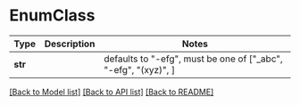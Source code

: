 # EnumClass

Type | Description | Notes
------------- | ------------- | -------------
**str** |  | defaults to "-efg",  must be one of ["_abc", "-efg", "(xyz)", ]

[[Back to Model list]](../README.md#documentation-for-models) [[Back to API list]](../README.md#documentation-for-api-endpoints) [[Back to README]](../README.md)

